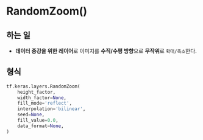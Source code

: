 # RandomZoom()

## 하는 일
- **데이터 증강을 위한 레이어**로 이미지를 **수직/수평 방향**으로 **무작위**로 ``확대/축소``한다.

## 형식
```python
tf.keras.layers.RandomZoom(
    height_factor,
    width_factor=None,
    fill_mode='reflect',
    interpolation='bilinear',
    seed=None,
    fill_value=0.0,
    data_format=None,
)
```

